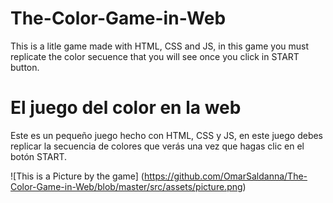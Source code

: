 # The-Color-Game-in-Web
This is a litle game made with HTML, CSS and JS, in this game you must replicate the color secuence that you will see once you click in START button.


# El juego del color en la web
Este es un pequeño juego hecho con HTML, CSS y JS, en este juego debes replicar la secuencia de colores que verás una vez que hagas clic en el botón START.

![This is a Picture by the game]
(https://github.com/OmarSaldanna/The-Color-Game-in-Web/blob/master/src/assets/picture.png)

